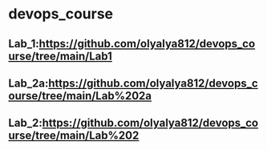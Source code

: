 # devops_course
 ## Lab_1:https://github.com/olyalya812/devops_course/tree/main/Lab1
 ## Lab_2a:https://github.com/olyalya812/devops_course/tree/main/Lab%202a
 ## Lab_2:https://github.com/olyalya812/devops_course/tree/main/Lab%202